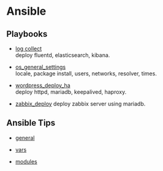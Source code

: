 # Ansible

## Playbooks

- [log collect](./log_collect_ha/README.md)  
  deploy fluentd, elasticsearch, kibana.

- [os_general_settings](./os_general_settings/README.md)  
  locale, package install, users, networks, resolver, times.

- [wordpress_deploy_ha](./wordpress_deploy_ha/README.md)  
  deploy httpd, mariadb, keepalived, haproxy.

- [zabbix_deploy](https://github.com/hatanoyoshihiko/zabbix/blob/main/ansible/README.md)
  deploy zabbix server using mariadb.

## Ansible Tips

- [general](./tips/ansible.md)  

- [vars](./tips/var.md)  

- [modules](./tips/module.md)  
